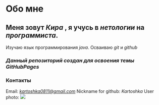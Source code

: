 # Обо мне
## Меня зовут *Кира* , я учусь в *нетологии* на _программиста_. 
Изучаю язык программирования _java_. Осваиваю _git_ и _github_ 

### *Данный репозиторий создан для освоения темы GitHubPages*

### Контакты
Email: *kartoshka0811@gmail.com*
Nickname for github: *Kartoshka*
User photo: ![](https://avatars.githubusercontent.com/u/140354632?s=400&u=0433dc92f32e137f20c632aa16d7ba017749fa17&v=4)
